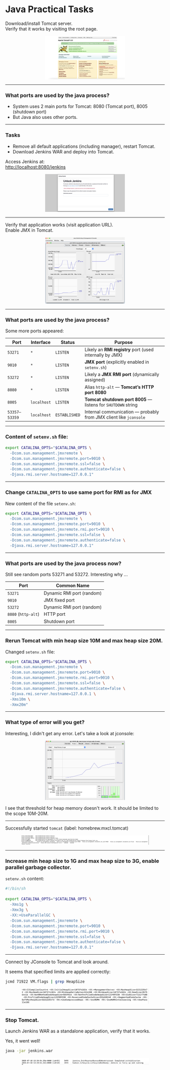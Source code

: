 # Java Practical Tasks

Download/install Tomcat server.  
Verify that it works by visiting the root page.

<p align="center"> <img src="img/img1.png" alt="IMG1" width="50%"> </p>

---

### What ports are used by the java process?

- System uses 2 main ports for Tomcat: 8080 (Tomcat port), 8005 (shutdown port)  
- But Java also uses other ports.

---

### Tasks

- Remove all default applications (including manager), restart Tomcat.  
- Download Jenkins WAR and deploy into Tomcat.  

Access Jenkins at:  
[http://localhost:8080/jenkins](http://localhost:8080/jenkins)

<p align="center"> <img src="img/img2.png" alt="IMG2" width="50%"> </p>

---
Verify that application works (visit application URL).  
Enable JMX in Tomcat.

<p align="center"> <img src="img/img3.png" alt="IMG3" width="50%"> </p>

---

### What ports are used by the java process?

Some more ports appeared:

| Port          | Interface   | Status        | Purpose                                                            |
| ------------- | ----------- | ------------- | ------------------------------------------------------------------ |
| `53271`       | `*`         | `LISTEN`      | Likely an **RMI registry** port (used internally by JMX)           |
| `9010`        | `*`         | `LISTEN`      | **JMX port** (explicitly enabled in `setenv.sh`)                   |
| `53272`       | `*`         | `LISTEN`      | Likely a **JMX RMI port** (dynamically assigned)                   |
| `8080`        | `*`         | `LISTEN`      | Alias `http-alt` — **Tomcat’s HTTP port 8080**                     |
| `8005`        | `localhost` | `LISTEN`      | **Tomcat shutdown port 8005** — listens for `SHUTDOWN` string     |
| `53357–53359` | `localhost` | `ESTABLISHED` | Internal communication — probably from JMX client like `jconsole`  |

---

### Content of `setenv.sh` file:

```sh
export CATALINA_OPTS="$CATALINA_OPTS \
  -Dcom.sun.management.jmxremote \
  -Dcom.sun.management.jmxremote.port=9010 \
  -Dcom.sun.management.jmxremote.ssl=false \
  -Dcom.sun.management.jmxremote.authenticate=false \
  -Djava.rmi.server.hostname=127.0.0.1"
````

---

### Change `CATALINA_OPTS` to use same port for RMI as for JMX

New content of the file `setenv.sh`:

```sh
export CATALINA_OPTS="$CATALINA_OPTS \
  -Dcom.sun.management.jmxremote \
  -Dcom.sun.management.jmxremote.port=9010 \
  -Dcom.sun.management.jmxremote.rmi.port=9010 \
  -Dcom.sun.management.jmxremote.ssl=false \
  -Dcom.sun.management.jmxremote.authenticate=false \
  -Djava.rmi.server.hostname=127.0.0.1"
```

---

### What ports are used by the java process now?

Still see random ports 53271 and 53272. Interesting why ... 

| **Port**            | **Common Name**           |
| ------------------- | ------------------------- |
| `53271`             | Dynamic RMI port (random) |
| `9010`              | JMX fixed port            |
| `53272`             | Dynamic RMI port (random) |
| `8080` (`http-alt`) | HTTP port                 |
| `8005`              | Shutdown port             |

---

### Rerun Tomcat with min heap size 10M and max heap size 20M.

Changed `setenv.sh` file:

```sh
export CATALINA_OPTS="$CATALINA_OPTS \
  -Dcom.sun.management.jmxremote \
  -Dcom.sun.management.jmxremote.port=9010 \
  -Dcom.sun.management.jmxremote.rmi.port=9010 \
  -Dcom.sun.management.jmxremote.ssl=false \
  -Dcom.sun.management.jmxremote.authenticate=false \
  -Djava.rmi.server.hostname=127.0.0.1 \
  -Xms10m \
  -Xmx20m"
```

---

### What type of error will you get?

Interesting, I didn't get any error. Let's take a look at jconsole:

<p align="center"> <img src="img/img4.png" alt="IMG4" width="50%"> </p>

I see that threshold for heap memory doesn't work. It should be limited to the scope 10M-20M.

---

Successfully started `tomcat` (label: homebrew.mxcl.tomcat)

<p align="center"> <img src="img/img5.png" alt="IMG5" width="80%"> </p>

---

### Increase min heap size to 1G and max heap size to 3G, enable parallel garbage collector.

`setenv.sh` content:

```sh
#!/bin/sh

export CATALINA_OPTS="$CATALINA_OPTS \
  -Xms1g \
  -Xmx3g \
  -XX:+UseParallelGC \
  -Dcom.sun.management.jmxremote \
  -Dcom.sun.management.jmxremote.port=9010 \
  -Dcom.sun.management.jmxremote.rmi.port=9010 \
  -Dcom.sun.management.jmxremote.ssl=false \
  -Dcom.sun.management.jmxremote.authenticate=false \
  -Djava.rmi.server.hostname=127.0.0.1"
```

---

Connect by JConsole to Tomcat and look around.

It seems that specified limits are applied correctly:

```bash
jcmd 71922 VM.flags | grep HeapSize
```

<p align="center"> <img src="img/img6.png" alt="IMG6" width="80%"> </p>

---

### Stop Tomcat.

Launch Jenkins WAR as a standalone application, verify that it works.

Yes, it went well!

```bash
java -jar jenkins.war
```

<p align="center"> <img src="img/img7.png" alt="IMG7" width="80%"> </p>
